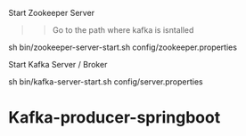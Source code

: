 
Start Zookeeper Server
>> Go to the path where kafka is isntalled

sh bin/zookeeper-server-start.sh config/zookeeper.properties

Start Kafka Server / Broker

sh bin/kafka-server-start.sh config/server.properties

# Kafka-producer-springboot
